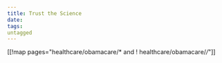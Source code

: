 ```yaml
---
title: Trust the Science
date: 
tags:
untagged
---
```

[[!map pages="healthcare/obamacare/* and ! healthcare/obamacare/*/*"]]

